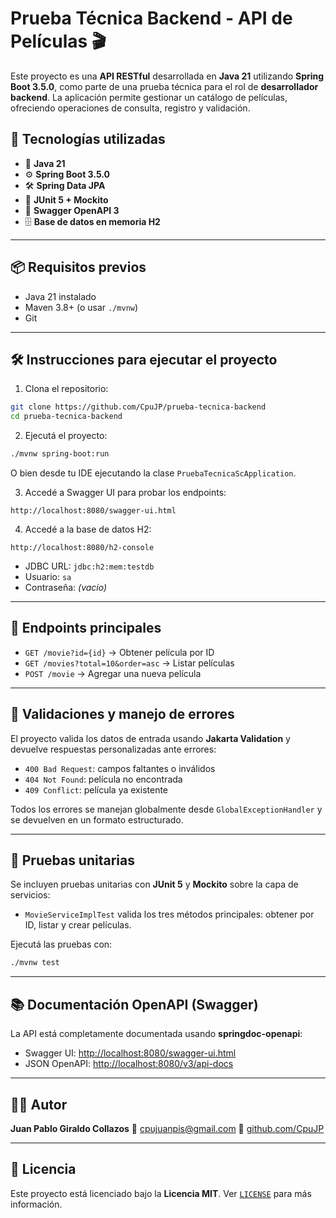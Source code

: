 # Prueba Técnica Backend - API de Películas 🎬

Este proyecto es una **API RESTful** desarrollada en **Java 21** utilizando **Spring Boot 3.5.0**, como parte de una prueba técnica para el rol de **desarrollador backend**. La aplicación permite gestionar un catálogo de películas, ofreciendo operaciones de consulta, registro y validación.

## 🚀 Tecnologías utilizadas

* 🔧 **Java 21**
* ⚙️ **Spring Boot 3.5.0**
* 🛠️ **Spring Data JPA**
* 🧪 **JUnit 5 + Mockito**
* 📄 **Swagger OpenAPI 3**
* 🗄️ **Base de datos en memoria H2**

---

## 📦 Requisitos previos

* Java 21 instalado
* Maven 3.8+ (o usar `./mvnw`)
* Git

---

## 🛠️ Instrucciones para ejecutar el proyecto

1. Clona el repositorio:

```bash
git clone https://github.com/CpuJP/prueba-tecnica-backend
cd prueba-tecnica-backend
```

2. Ejecutá el proyecto:

```bash
./mvnw spring-boot:run
```

O bien desde tu IDE ejecutando la clase `PruebaTecnicaScApplication`.

3. Accedé a Swagger UI para probar los endpoints:

```
http://localhost:8080/swagger-ui.html
```

4. Accedé a la base de datos H2:

```
http://localhost:8080/h2-console
```

* JDBC URL: `jdbc:h2:mem:testdb`
* Usuario: `sa`
* Contraseña: *(vacío)*

---

## 📄 Endpoints principales

* `GET /movie?id={id}` → Obtener película por ID
* `GET /movies?total=10&order=asc` → Listar películas
* `POST /movie` → Agregar una nueva película

---

## 🔐 Validaciones y manejo de errores

El proyecto valida los datos de entrada usando **Jakarta Validation** y devuelve respuestas personalizadas ante errores:

* `400 Bad Request`: campos faltantes o inválidos
* `404 Not Found`: película no encontrada
* `409 Conflict`: película ya existente

Todos los errores se manejan globalmente desde `GlobalExceptionHandler` y se devuelven en un formato estructurado.

---

## 🧪 Pruebas unitarias

Se incluyen pruebas unitarias con **JUnit 5** y **Mockito** sobre la capa de servicios:

* `MovieServiceImplTest` valida los tres métodos principales: obtener por ID, listar y crear películas.

Ejecutá las pruebas con:

```bash
./mvnw test
```

---

## 📚 Documentación OpenAPI (Swagger)

La API está completamente documentada usando **springdoc-openapi**:

* Swagger UI: [http://localhost:8080/swagger-ui.html](http://localhost:8080/swagger-ui.html)
* JSON OpenAPI: [http://localhost:8080/v3/api-docs](http://localhost:8080/v3/api-docs)

---

## 👨‍💻 Autor

**Juan Pablo Giraldo Collazos**
📧 [cpujuanpis@gmail.com](mailto:cpujuanpis@gmail.com)
🔗 [github.com/CpuJP](https://github.com/CpuJP)

---

## 📝 Licencia

Este proyecto está licenciado bajo la **Licencia MIT**. Ver [`LICENSE`](LICENSE) para más información.
